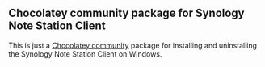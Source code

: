 ## Chocolatey community package for Synology Note Station Client
This is just a [Chocolatey community](https://community.chocolatey.org/) package for installing and uninstalling the Synology Note Station Client on Windows.
